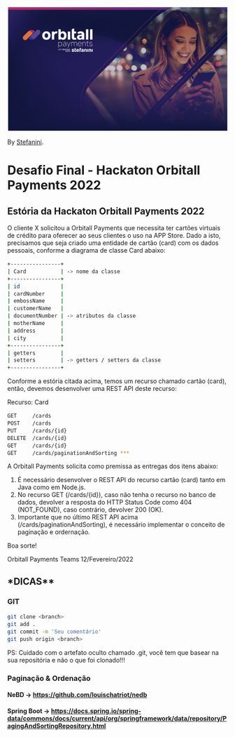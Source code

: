 ![Projeto Customers](orbitall-payments.png)

By [Stefanini](https://stefanini.com/).

# Desafio Final - Hackaton Orbitall Payments 2022

## Estória da Hackaton Orbitall Payments 2022

O cliente X solicitou a Orbitall Payments que necessita ter cartões virtuais de crédito para oferecer ao seus clientes o uso na APP Store. Dado a isto, precisamos que seja criado uma entidade de cartão (card) com os dados pessoais, conforme a diagrama de classe Card abaixo:

```sh
+----------------+
| Card           | -> nome da classe
+----------------+
| id             |
| cardNumber     |
| embossName     |
| customerName   |
| documentNumber | -> atributos da classe
| motherName     |
| address        |
| city           |
+----------------+
| getters        |
| setters        | -> getters / setters da classe
+----------------+
```

Conforme a estória citada acima, temos um recurso chamado cartão (card), então, devemos desenvolver uma REST API deste recurso:

Recurso: Card

```sh
GET     /cards
POST    /cards
PUT     /cards/{id}
DELETE  /cards/{id}
GET     /cards/{id}
GET     /cards/paginationAndSorting ***
```

A Orbitall Payments solicita como premissa as entregas dos itens abaixo:

1. É necessário desenvolver o REST API do recurso cartão (card) tanto em Java como em Node.js.
2. No recurso GET (/cards/{id}), caso não tenha o recurso no banco de dados, devolver a resposta do HTTP Status Code como 404 (NOT_FOUND), caso contrário, devolver 200 (OK).
3. Importante que no último REST API acima (/cards/paginationAndSorting), é necessário implementar o conceito de paginação e ordernação.

Boa sorte!

Orbitall Payments Teams
12/Fevereiro/2022

## **\*DICAS\*\***

### **GIT**

```sh
git clone <branch>
git add .
git commit -m 'Seu comentário'
git push origin <branch>
```

PS: Cuidado com o artefato oculto chamado .git, você tem que basear na sua repositória e não o que foi clonado!!!

### **Paginação & Ordenação**

#### NeBD -> <https://github.com/louischatriot/nedb>

#### Spring Boot -> <https://docs.spring.io/spring-data/commons/docs/current/api/org/springframework/data/repository/PagingAndSortingRepository.html>
